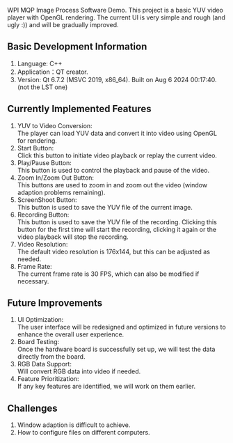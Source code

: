 WPI MQP Image Process Software Demo. This project is a basic YUV video player with OpenGL rendering. The current UI is very simple and rough (and ugly :)) and will be gradually improved.

Basic Development Information
-
1. Language: C++
2. Application：QT creator. 
3. Version: Qt 6.7.2 (MSVC 2019, x86_64). Built on Aug 6 2024 00:17:40. (not the LST one)

Currently Implemented Features
-
1. YUV to Video Conversion: <br>The player can load YUV data and convert it into video using OpenGL for rendering.
2. Start Button: <br>Click this button to initiate video playback or replay the current video.
3. Play/Pause Button: <br>This button is used to control the playback and pause of the video.
4. Zoom In/Zoom Out Button: <br>This buttons are used to zoom in and zoom out the video (window adaption problems remaining).
5. ScreenShoot Button: <br>This button is used to save the YUV file of the current image.
6. Recording Button: <br>This button is used to save the YUV file of the recording. Clicking this button for the first time will start the recording, clicking it again or the video playback will stop the recording.
7. Video Resolution: <br>The default video resolution is 176x144, but this can be adjusted as needed.
8. Frame Rate: <br>The current frame rate is 30 FPS, which can also be modified if necessary.

Future Improvements
-
1. UI Optimization: <br>The user interface will be redesigned and optimized in future versions to enhance the overall user experience.
2. Board Testing: <br>Once the hardware board is successfully set up, we will test the data directly from the board.
3. RGB Data Support: <br>Will convert RGB data into video if needed.
4. Feature Prioritization: <br>If any key features are identified, we will work on them earlier.

Challenges
-
1. Window adaption is difficult to achieve.
2. How to configure files on different computers.
